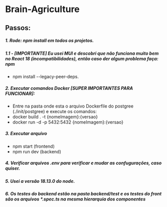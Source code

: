 # Brain-Agriculture

## Passos:

##### 1. Rode: npm install em todos os projetos.
##### 1.1 - [IMPORTANTE] Eu usei MUI e descobri que não funciona muito bem no React 18 (incompatibilidades), então caso der algum problema faça: npm 
<ul> 
  <li>npm install --legacy-peer-deps.</li>
</ul>  

##### 2. Executar comandos Docker [SUPER IMPORTANTES PARA FUNCIONAR]: 

<ul>
  <li> Entre na pasta onde esta o arquivo Dockerfile do postgree (./init/postgree) e execute os comandos: </li>
  <li> docker build . -t {nomeImagem}:{versao} </li>
  <li> docker run -d -p 5432:5432 {nomeImagem}:{versao} </li>
</ul>

##### 3. Executar arquivo 
<ul>
  <li>npm start (frontend) </li> 
  <li>npm run dev (backend) </li>
</ul>

##### 4. Verificar arquivos .env para verificar e mudar as confugurações, caso quiser.

##### 5. Usei a versão 18.13.0 do node.

##### 6. Os testes do backend estão na pasta backend/test e os testes do front são os arquivos *.spec.ts na mesma hierarquia dos componentes


